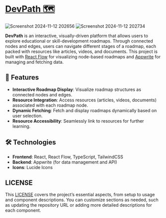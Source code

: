 # [ DevPath 🗺️](https://devpath.netlify.app)

![Screenshot 2024-11-12 202656](https://github.com/user-attachments/assets/caff4ef2-d3a5-429b-8577-391b6002f7a9)
![Screenshot 2024-11-12 202734](https://github.com/user-attachments/assets/ab8f0621-f63f-48ee-bd32-8ee7716e9ce1)

**DevPath** is an interactive, visually-driven platform that allows users to explore educational or skill-development roadmaps. Through connected nodes and edges, users can navigate different stages of a roadmap, each packed with resources like articles, videos, and documents. This project is built with [React Flow](https://reactflow.dev/) for visualizing node-based roadmaps and [Appwrite](https://appwrite.io/) for managing and fetching data.

## 🚀 Features

- **Interactive Roadmap Display**: Visualize roadmap structures as connected nodes and edges.
- **Resource Integration**: Access resources (articles, videos, documents) associated with each roadmap node.
- **Dynamic Fetching**: Fetch and display roadmaps dynamically based on user selection.
- **Resource Accessibility**: Seamlessly link to resources for further learning.

## 🛠️ Technologies

- **Frontend**: React, React Flow, TypeScript, TailwindCSS
- **Backend**: Appwrite (for data management and API)
- **Icons**: Lucide Icons

## LICENSE

This [LICENSE](LICENSE) covers the project’s essential aspects, from setup to usage and component descriptions. You can customize sections as needed, such as updating the repository URL or adding more detailed descriptions for each component.

